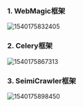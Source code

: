 ### 1. WebMagic框架

![1540175832405](C:\Users\dazhan\AppData\Roaming\Typora\typora-user-images\1540175832405.png)

### 2. Celery框架

![1540175867313](C:\Users\dazhan\AppData\Roaming\Typora\typora-user-images\1540175867313.png)

### 3. SeimiCrawler框架

![1540175898450](C:\Users\dazhan\AppData\Roaming\Typora\typora-user-images\1540175898450.png)

